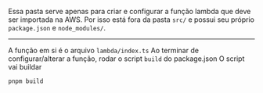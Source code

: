 Essa pasta serve apenas para criar e configurar a função lambda que deve ser importada na AWS.
Por isso está fora da pasta `src/` e possui seu próprio `package.json` e `node_modules/`.

---

A função em si é o arquivo `lambda/index.ts`
Ao terminar de configurar/alterar a função, rodar o script `build` do package.json
O script vai buildar

```bash
pnpm build
```
